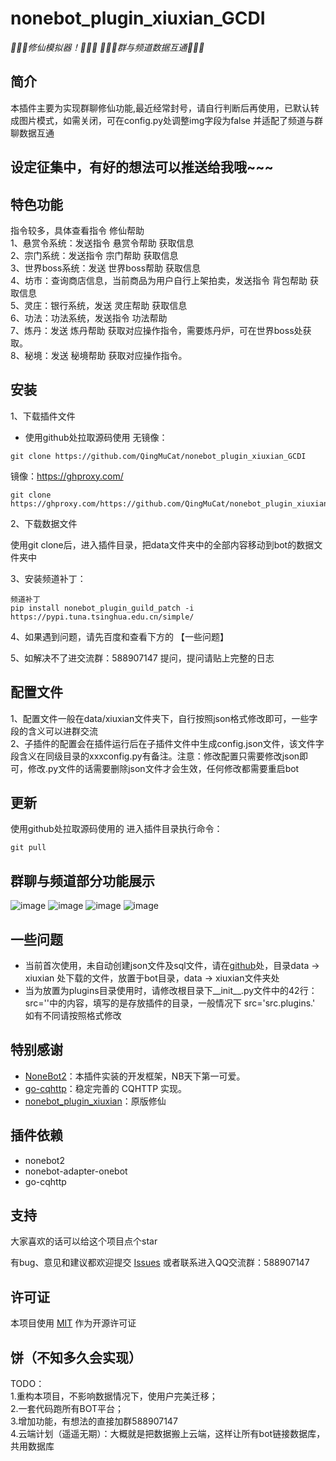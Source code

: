 # nonebot_plugin_xiuxian_GCDI

_:tada::tada::tada:修仙模拟器！:tada::tada::tada:_
_:tada::tada::tada:群与频道数据互通:tada::tada::tada:_
## 简介

本插件主要为实现群聊修仙功能,最近经常封号，请自行判断后再使用，已默认转成图片模式，如需关闭，可在config.py处调整img字段为false
并适配了频道与群聊数据互通

## 设定征集中，有好的想法可以推送给我哦~~~

## 特色功能

  指令较多，具体查看指令 修仙帮助<br>
  1、悬赏令系统：发送指令 悬赏令帮助 获取信息<br>
  2、宗门系统：发送指令 宗门帮助 获取信息<br>
  3、世界boss系统：发送 世界boss帮助 获取信息<br>
  4、坊市：查询商店信息，当前商品为用户自行上架拍卖，发送指令 背包帮助 获取信息<br>
  5、灵庄：银行系统，发送 灵庄帮助 获取信息<br>
  6、功法：功法系统，发送指令 功法帮助<br>
  7、炼丹：发送 炼丹帮助 获取对应操作指令，需要炼丹炉，可在世界boss处获取。<br>
  8、秘境：发送 秘境帮助 获取对应操作指令。<br>

## 安装
1、下载插件文件

- 使用github处拉取源码使用
无镜像：
```
git clone https://github.com/QingMuCat/nonebot_plugin_xiuxian_GCDI
```
镜像：https://ghproxy.com/
```
git clone https://ghproxy.com/https://github.com/QingMuCat/nonebot_plugin_xiuxian_GCDI
```

2、下载数据文件

使用git clone后，进入插件目录，把data文件夹中的全部内容移动到bot的数据文件夹中<br>

3、安装频道补丁：

```
频道补丁
pip install nonebot_plugin_guild_patch -i https://pypi.tuna.tsinghua.edu.cn/simple/
```

4、如果遇到问题，请先百度和查看下方的 【一些问题】

5、如解决不了进交流群：588907147 提问，提问请贴上完整的日志

## 配置文件
1、配置文件一般在data/xiuxian文件夹下，自行按照json格式修改即可，一些字段的含义可以进群交流<br>
2、子插件的配置会在插件运行后在子插件文件中生成config.json文件，该文件字段含义在同级目录的xxxconfig.py有备注。注意：修改配置只需要修改json即可，修改.py文件的话需要删除json文件才会生效，任何修改都需要重启bot

## 更新
使用github处拉取源码使用的
进入插件目录执行命令：
```
git pull
```


## 群聊与频道部分功能展示

![image](https://raw.githubusercontent.com/QingMuCat/qm/master/xiuxian/%E7%BE%A4%E8%81%8A%E7%B4%A0%E6%9D%901.png)
![image](https://raw.githubusercontent.com/QingMuCat/qm/master/xiuxian/%E7%BE%A4%E8%81%8A%E7%B4%A0%E6%9D%902.png)
![image](https://raw.githubusercontent.com/QingMuCat/qm/master/xiuxian/%E9%A2%91%E9%81%93%E7%B4%A0%E6%9D%901.png)
![image](https://raw.githubusercontent.com/QingMuCat/qm/master/xiuxian/%E9%A2%91%E9%81%93%E7%B4%A0%E6%9D%902.png)
## 一些问题

- 当前首次使用，未自动创建json文件及sql文件，请在[github](https://github.com/QingMuCat/nonebot_plugin_xiuxian_GCDI)处，目录data -> xiuxian
处下载的文件，放置于bot目录，data -> xiuxian文件夹处
- 当为放置为plugins目录使用时，请修改根目录下__init__.py文件中的42行：src=''中的内容，填写的是存放插件的目录，一般情况下 src='src.plugins.'  如有不同请按照格式修改
## 特别感谢

- [NoneBot2](https://github.com/nonebot/nonebot2)：本插件实装的开发框架，NB天下第一可爱。
- [go-cqhttp](https://github.com/Mrs4s/go-cqhttp)：稳定完善的 CQHTTP 实现。
- [nonebot_plugin_xiuxian](https://github.com/s52047qwas/nonebot_plugin_xiuxian)：原版修仙

## 插件依赖

- nonebot2
- nonebot-adapter-onebot
- go-cqhttp

## 支持

大家喜欢的话可以给这个项目点个star

有bug、意见和建议都欢迎提交 [Issues](https://github.com/QingMuCat/nonebot_plugin_xiuxian_GCDI/issues) 
或者联系进入QQ交流群：588907147

## 许可证
本项目使用 [MIT](https://choosealicense.com/licenses/mit/) 作为开源许可证

## 饼（不知多久会实现）
TODO：<br>
1.重构本项目，不影响数据情况下，使用户完美迁移；<br>
2.一套代码跑所有BOT平台；<br>
3.增加功能，有想法的直接加群588907147<br>
4.云端计划（遥遥无期）：大概就是把数据搬上云端，这样让所有bot链接数据库，共用数据库<br>